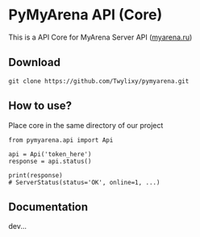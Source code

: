 # PyMyArena API (Core)

This is a API Core for MyArena Server API ([myarena.ru](https://www.myarena.ru/))

## Download

```
git clone https://github.com/Twylixy/pymyarena.git
```

## How to use?

Place core in the same directory of our project

```
from pymyarena.api import Api

api = Api('token_here')
response = api.status()

print(response)
# ServerStatus(status='OK', online=1, ...)
```

## Documentation

dev...
